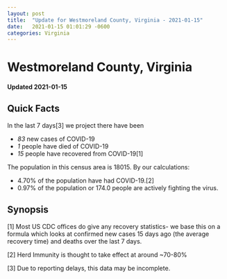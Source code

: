```yaml
---
layout: post
title:  "Update for Westmoreland County, Virginia - 2021-01-15"
date:   2021-01-15 01:01:29 -0600
categories: Virginia
---
```


# Westmoreland County, Virginia
#### Updated 2021-01-15

## Quick Facts

In the last 7 days[3] we project there have been
- *83* new cases of COVID-19
- *1* people have died of COVID-19
- *15* people have recovered from COVID-19[1]

The population in this census area is 18015. By our calculations:
- 4.70% of the population have had COVID-19.[2]
- 0.97% of the population or 174.0 people are actively fighting the virus.

## Synopsis




[1] Most US CDC offices do give any recovery statistics- we base this on a formula which looks at confirmed new cases
15 days ago (the average recovery time) and deaths over the last 7 days.

[2] Herd Immunity is thought to take effect at around ~70-80%

[3] Due to reporting delays, this data may be incomplete.
 
    